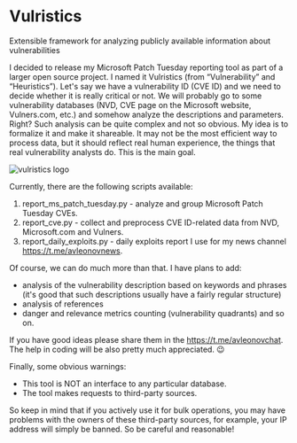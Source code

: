 # Vulristics
Extensible framework for analyzing publicly available information about vulnerabilities

I decided to release my Microsoft Patch Tuesday reporting tool as part of a larger open source project. I named it Vulristics (from “Vulnerability” and “Heuristics”). Let's say we have a vulnerability ID (CVE ID) and we need to decide whether it is really critical or not. We will probably go to some vulnerability databases (NVD, CVE page on the Microsoft website, Vulners.com, etc.) and somehow analyze the descriptions and parameters. Right?  Such analysis can be quite complex and not so obvious. My idea is to formalize it and make it shareable. It may not be the most efficient way to process data, but it should reflect real human experience, the things that real vulnerability analysts do. This is the main goal.

![vulristics logo](https://github.com/leonov-av/vulristics/blob/master/logo/vulristics_line.png)

Currently, there are the following scripts available:

1. report_ms_patch_tuesday.py - analyze and group Microsoft Patch Tuesday CVEs.
2. report_cve.py - collect and preprocess CVE ID-related data from NVD, Microsoft.com and Vulners. 
3. report_daily_exploits.py - daily exploits report I use for my news channel https://t.me/avleonovnews.

Of course, we can do much more than that. I have plans to add:

* analysis of the vulnerability description based on keywords and phrases (it's good that such descriptions usually have a fairly regular structure)
* analysis of references
* danger and relevance metrics counting (vulnerability quadrants)
and so on.

If you have good ideas please share them in the https://t.me/avleonovchat. The help in coding will be also pretty much appreciated. 😉

Finally, some obvious warnings:

* This tool is NOT an interface to any particular database.
* The tool makes requests to third-party sources.

So keep in mind that if you actively use it for bulk operations, you may have problems with the owners of these third-party sources, for example, your IP address will simply be banned. So be careful and reasonable!
